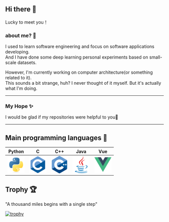 ## Hi there 👋
Lucky to meet you！  

### about me? 👀  
I used to learn software engineering and focus on software applications developing.   
And I have done some deep learning personal experiments based on small-scale datasets.  

However, I'm currently working on computer architecture(or something related to it).  
This sounds a bit strange, huh? I never thought of it myself. But it's actually what I'm doing.
<!--
One day,I realized "hey, I can program via advanced programming languages, but I still know nearly nothing about hardware".
And another day, someone told me "you can learn it, but it's very hard".    

So I thought about it for a long time, then I decided to start spending a lot of effort to learn it-->

---

### My Hope ✨  
I would be glad if my repositories were helpful to you🤗

---

<!--
**Zou1c/Zou1c** is a ✨ _special_ ✨ repository because its `README.md` (this file) appears on your GitHub profile
-->

## Main programming languages 🍞
| Python | C | C++ | Java | Vue |
|----------|----------|----------|-----|-----|
|  <img src="https://github.com/devicons/devicon/blob/master/icons/python/python-original.svg" title="Python"  alt="Python" width="55" height="55"/> |  <img src="https://github.com/devicons/devicon/blob/master/icons/c/c-original.svg" title="C"  alt="C" width="55" height="55"/> |  <img src="https://github.com/devicons/devicon/blob/master/icons/cplusplus/cplusplus-original.svg" title="c++" alt="c++" width="55" height="55"/> |  <img src="https://github.com/devicons/devicon/blob/master/icons/java/java-original.svg" title="java" alt="java" width="55" height="55"/>|  <img src="https://github.com/devicons/devicon/blob/master/icons/vuejs/vuejs-original.svg" title="vue" alt="vue" width="55" height="55"/>| 


## Trophy 🏆
"A thousand miles begins with a single step"  

[![trophy](https://github-profile-trophy.vercel.app/?username=Zou1c)](https://github.com/ryo-ma/github-profile-trophy)
